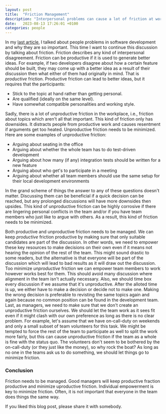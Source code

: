 ```yaml
---
layout: post
title:  "Friction Management"
description: "Interpersonal problems can cause a lot of friction at work. Good managemers will minimized friction so that only necessary friction exists."
date:   2023-08-13 17:26:01 +0100
categories: people
---
```

In my [last article](https://thinkingsideways.net/people/people-problems.html), I talked about people problems in software development and why they are so important. This time I want to continue this discussion by talking about friction. Friction describes any kind of interpersonal disagreement. Friction can be productive if it is used to generate better ideas. For example, if two developers disagree about how a certain feature should be built, they may come up with a better idea as a result of their discussion then what either of them had originally in mind. That is *productive* friction. Productive friction can lead to better ideas, but it requires that the participants: 
+ Stick to the topic at hand rather than getting personal.
+ Are qualified (ideally on the same level).
+ Have somewhat compatible personalities and working style.

Sadly, there is a lot of unproductive friction in the workplace, i.e., friction about topics which aren't all that important. This kind of friction only has downsides. It distracts people from productive work and causes resentment if arguments get too heated. Unproductive friction needs to be minimized. Here are some examples of unproductive friction:
+ Arguing about seating in the office
+ Arguing about whether the whole team has to do test-driven development
+ Arguing about how many (if any) integration tests should be written for a new feature
+ Arguing about who get's to participate in a meeting
+ Arguing about whether all team members should use the same setup for their local development environments

In the grand scheme of things the answer to any of these questions doesn't matter. Discussing them can be beneficial if a quick decision can be reached, but any prolonged discussions will have more downsides then upsides. This kind of unproductive friction can be highly corrosive if there are lingering personal conflicts in the team and/or if you have team members who just like to argue with others. As a result, this kind of friction needs to be minimized.

Both productive and unproductive friction needs to be managed. We can keep *productive* friction productive by making sure that only suitable candidates are part of the discussion. In other words, we need to empower these key resources to make decisions on their own even if it means not hearing the opinion of the rest of the team. This might sound drastic to some readers, but the alternative is that everyone will be part of the discussion which will lead to bad results as it will draw out the discussion. Too minimize *unproductive* friction we can empower team members to work however works best for them. This should avoid many discussion where alignment in the team isn't actually necessary. Also, we should time box every discussion if we assume that it's unproductive. After the alloted time is up, we either have to make a decision or decide not to make one. Making the wrong decision is preferable to revisting the same topics again and again because no common position can be found in the development team. Last, as managers, we need to make sure that we don't create an unproductive friction ourselves. We should let the team work as it sees fit even if it might clash with our own preference as long as there is no clear problem. For example, let's assume that we have on-call-duty on weekends and only a small subset of team volunteers for this task. We might be tempted to force the rest of the team to participate as well to split the work more fairly, but this can cause unproductive friction if the team as a whole is fine with the status quo. The volunteers don't seem to be bothered by the  on-call-duty (or they just like the money), so why rock the boat? As long as no one in the teams ask us to do something, we should let things go to minimize friction.

### Conclusion
Friction needs to be managed. Good managers will keep productive fraction productive and minimize uproductive friction. Individual empowerment is key to minimize friction. Often, it is not important that everyone in the team does things the same way.

If you liked this blog post, please share it with somebody.